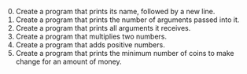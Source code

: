 0. Create a program that prints its name, followed by a new line.
1. Create a program that prints the number of arguments passed into it.
2. Create a program that prints all arguments it receives.
3. Create a program that multiplies two numbers.
4. Create a program that adds positive numbers.
5. Create a program that prints the minimum number of coins to make change for an amount of money.
